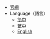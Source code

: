 <!-- _navbar.md -->

* [官網](https://lifeupapp.fun/)
* Language（語言）
  * [簡中](https://docs.lifeupapp.fun/zh-cn)
  * [繁中](https://docs.lifeupapp.fun/zh-hant)
  * [English](https://docs.lifeupapp.fun/en/)
